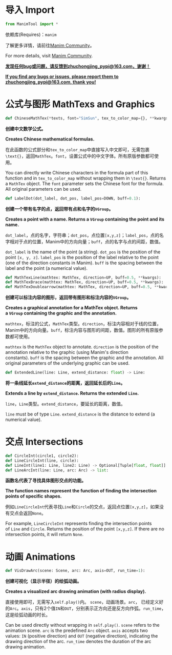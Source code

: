 # 导入 Import

```python
from ManimTool import *
```

依赖库(Requires)：`manim`

了解更多详情，请前往[Manim Community](https://www.manim.community)。

For more details, visit [Manim Community](https://www.manim.community).

<u>**发现任何bug或问题，请反馈到zhuchongjing_pypi@163.com，谢谢！**</u>

<u>**If you find any bugs or issues, please report them to zhuchongjing_pypi@163.com, thank you!** </u>

# 公式与图形 MathTexs and Graphics

```python
def ChineseMathTex(*texts, font="SimSun", tex_to_color_map={}, **kwargs):
```

**创建中文数学公式。**

**Creates Chinese mathematical formulas.**

在此函数的公式部分和`tex_to_color_map`中直接写入中文即可，无需包裹`\text{}`，返回`MathTex`。`font`，设置公式中的中文字体。所有原版参数都可使用。

You can directly write Chinese characters in the formula part of this function and in `tex_to_color_map` without wrapping them in `\text{}`. Returns a `MathTex` object. The `font` parameter sets the Chinese font for the formula. All original parameters can be used.

```python
def LabelDot(dot_label, dot_pos, label_pos=DOWN, buff=0.1):
```

**创建一个带有名字的点，返回带有点和名字的`VGroup`。**

**Creates a point with a name. Returns a ``VGroup`` containing the point and its name.** 

`dot_label`，点的名字，字符串；`dot_pos`，点位置`[x,y,z]`；`label_pos`，点的名字相对于点的位置，Manim中的方向向量；`buff`，点的名字与点的间距，数值。

`dot_label` is the name of the point (a string). `dot_pos` is the position of the point `[x, y, z]`. `label_pos` is the position of the label relative to the point (one of the direction constants in Manim). `buff` is the spacing between the label and the point (a numerical value).

```python
def MathTexLine(mathtex: MathTex, direction=UP, buff=0.5, **kwargs):
def MathTexBrace(mathtex: MathTex, direction=UP, buff=0.5, **kwargs):
def MathTexDoublearrow(mathtex: MathTex, direction=UP, buff=0.5, **kwargs):
```

**创建可以标注内容的图形，返回带有图形和标注内容的`VGroup`。**

**Creates a graphical annotation for a MathTex object. Returns a `VGroup` containing the graphic and the annotation.**

`mathtex`，标注的公式，`MathTex`类型。`direction`，标注内容相对于线的位置，Manim中的方向向量。`buff`，标注内容与图形的间距，数值。图形的所有原版参数都可使用。

`mathtex` is the `MathTex` object to annotate. `direction` is the position of the annotation relative to the graphic (using Manim's direction constants). `buff` is the spacing between the graphic and the annotation. All original parameters of the underlying graphic can be used.

```python
def ExtendedLine(line: Line, extend_distance: float) -> Line:
```

**将一条线延长`extend_distance`的距离，返回延长后的`Line`。**

**Extends a line by ``extend_distance``. Returns the extended ``Line``.**

`line`，`Line`类型。`extend_distance`，要延长的距离，数值。

`line` must be of type `Line`. `extend_distance` is the distance to extend (a numerical value).

# 交点 Intersections

```python
def CircleInt(circle1, circle2):
def LineCircleInt(line, circle):
def LineInt(line1: Line, line2: Line) -> Optional[Tuple[float, float]]:
def LineArcInt(line: Line, arc: Arc) -> list:
```

**函数名代表了寻找具体图形交点的功能。**

**The function names represent the function of finding the intersection points of specific shapes.**

例如`LineCircleInt`代表寻找`Line`和`Circle`的交点，返回点位置`[x,y,z]`，如果没有交点会返回`None`。

For example, `LineCircleInt` represents finding the intersection points of `Line` and `Circle`. Returns the position of the point `[x,y,z]`. If there are no intersection points, it will return `None`.

# 动画 Animations

```python
def VisDrawArc(scene: Scene, arc: Arc, axis=OUT, run_time=1):
```

 **创建可视化（显示半径）的绘弧动画。**

**Creates a visualized arc drawing animation (with radius display).**

直接使用即可，无需写入`self.play()`内。 `scene`，动画场景。`arc`， 已经定义好的`Arc`。`axis`，只有2个值`IN`和`OUT`，分别表示正方向还是反方向作弧。`run_time`，这是绘弧动画的时长。

Can be used directly without wrapping in `self.play()`. `scene` refers to the animation scene. `arc` is the predefined `Arc` object. `axis` accepts two values: `IN` (positive direction) and `OUT` (negative direction), indicating the drawing direction of the arc. `run_time` denotes the duration of the arc drawing animation.
